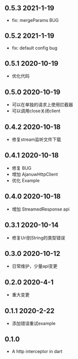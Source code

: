 ## 0.5.3 2021-1-19

- fix: mergeParams BUG

## 0.5.2 2021-1-19

- fix: default config bug

## 0.5.1 2020-10-19

* 优化代码

## 0.5.0 2020-10-19

* 可以在单独的请求上使用拦截器
* 可以调用close关闭client

## 0.4.2 2020-10-18

* 修复stream监听文件下载

## 0.4.1 2020-10-18

* 修复 BUG
* 增加 AjanuwHttpClient
* 优化 Example

## 0.4.0 2020-10-18

* 增加 StreamedResponse api

## 0.3.1 2020-10-14

* 修复Uri到String的类型错误

## 0.3.0 2020-10-12

* 日常维护，少量api变更

## 0.2.0 2020-4-1

* 重大变更

## 0.1.1 2020-2-22

- 添加错误重试example

## 0.1.0

- A http interceptor in dart
